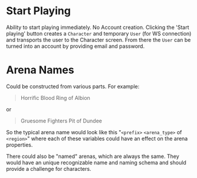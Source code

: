 # Start Playing

Ability to start playing immediately. No Account creation.
Clicking the 'Start playing' button creates a `Character` and temporary `User` (for WS connection) and
transports the user to the Character screen.
From there the `User` can be turned into an account by providing email and password.

# Arena Names

Could be constructed from various parts. For example:

> Horrific Blood Ring of Albion

or

> Gruesome Fighters Pit of Dundee

So the typical arena name would look like this "`<prefix>` `<arena_type>` of `<region>`" where each of these variables could have an effect on the arena properties.

There could also be "named" arenas, which are always the same. They would have an unique recognizable name and naming schema and should provide a challenge for characters.